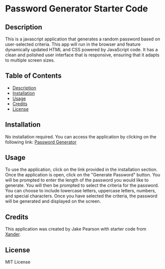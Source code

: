 <!-- @format -->

# Password Generator Starter Code

## Description

This is a javascript application that generates a random password based on user-selected criteria. This app will run in the browser and feature dynamically updated HTML and CSS powered by JavaScript code. It has a clean and polished user interface that is responsive, ensuring that it adapts to multiple screen sizes.

## Table of Contents

- [Description](#description)
- [Installation](#installation)
- [Usage](#usage)
- [Credits](#credits)
- [License](#license)

## Installation

No installation required. You can access the application by clicking on the following link: [Password Generator](https://github.com/jakepears/passwordGenerator)

## Usage

To use the application, click on the link provided in the installation section. Once the application is open, click on the "Generate Password" button. You will be prompted to enter the length of the password you would like to generate. You will then be prompted to select the criteria for the password. You can choose to include lowercase letters, uppercase letters, numbers, and special characters. Once you have selected the criteria, the password will be generated and displayed on the screen.

## Credits

This application was created by Jake Pearson with starter code from [Xander](https://github.com/Xandromus).

## License

MIT License
